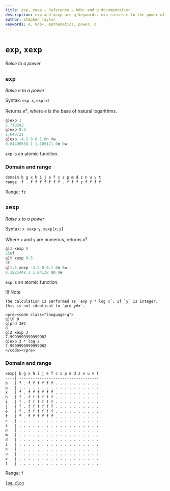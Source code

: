 ```yaml
---
title: exp, xexp – Reference – kdb+ and q documentation
description: exp and xexp are q keywords. exp raises e to the power of its argument; xexp raises its left argument to the power of its right.
author: Stephen Taylor
keywords: e, kdb+, mathematics, power, q
---
```

# `exp`, `xexp`

_Raise to a power_




## `exp`

_Raise e to a power_

Syntax: `exp x`, `exp[x]`

Returns _e_<sup>x</sup>, where _e_ is the base of natural logarithms.

```q
q)exp 1
2.718282
q)exp 0.5
1.648721
q)exp -4.2 0 0.1 0n 0w
0.01499558 1 1.105171 0n 0w
```

`exp` is an atomic function.


### Domain and range

```txt
domain b g x h i j e f c s p m d z n u v t
range  f . f f f f f f f . f f f z f f f f
```

Range: `fz`


## `xexp`

_Raise x to a power_

Syntax: `x xexp y`, `xexp[x;y]`

Where `x` and `y` are numerics, returns x<sup>y</sup>.

```q
q)2 xexp 8
256f
q)9 xexp 0.5
3f
q)1.5 xexp -4.2 0 0.1 0n 0w
0.1821448 1 1.04138 0n 0w
```

`exp` is an atomic function.

!!! Note

    The calculation is performed as `exp y * log x`. If `y` is integer, this is not identical to `prd y#x`.

    <pre><code class="language-q">
    q)\P 0
    q)prd 3#2
    8
    q)2 xexp 3
    7.9999999999999982
    q)exp 3 * log 2
    7.9999999999999982
    </code></pre>


### Domain and range

```txt
xexp| b g x h i j e f c s p m d z n u v t
----| -----------------------------------
b   | f . f f f f f f . . . . . . . . . .
g   | . . . . . . . . . . . . . . . . . .
x   | f . f f f f f f . . . . . . . . . .
h   | f . f f f f f f . . . . . . . . . .
i   | f . f f f f f f . . . . . . . . . .
j   | f . f f f f f f . . . . . . . . . .
e   | f . f f f f f f . . . . . . . . . .
f   | f . f f f f f f . . . . . . . . . .
c   | . . . . . . . . . . . . . . . . . .
s   | . . . . . . . . . . . . . . . . . .
p   | . . . . . . . . . . . . . . . . . .
m   | . . . . . . . . . . . . . . . . . .
d   | . . . . . . . . . . . . . . . . . .
z   | . . . . . . . . . . . . . . . . . .
n   | . . . . . . . . . . . . . . . . . .
u   | . . . . . . . . . . . . . . . . . .
v   | . . . . . . . . . . . . . . . . . .
t   | . . . . . . . . . . . . . . . . . .
```

Range: `f`


<i class="far fa-hand-point-right"></i> 
[`log`, `xlog`](log.md) 
